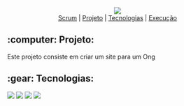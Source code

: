 <div align="center">
  <img src="https://user-images.githubusercontent.com/29720117/139093869-90decf2b-d450-496e-805f-2a234c87671e.png"/>
</div>

<div align="center">
  <a href=""><span>Scrum</span></a>  |
  <a href=""><span>Projeto</span></a>  |
  <a href=""><span>Tecnologias</spqan></a>  |
  <a href=""><span>Execução</span></a> 
  
 </div>

<h2 align="center">
  
 <h2>:computer: Projeto:</h2>
  
  <p>Este projeto consiste em criar um site para um Ong</p>
  
  
  <h2>:gear: Tecnologias:</h2>
  
  <p>
    <img src="https://img.shields.io/badge/HTML5-E34F26?style=for-the-badge&logo=html5&logoColor=white"/>
    <img src="https://img.shields.io/badge/CSS3-1572B6?style=for-the-badge&logo=css3&logoColor=white"/>
    <img src="https://img.shields.io/badge/JavaScript-323330?style=for-the-badge&logo=javascript&logoColor=F7DF1E"/>
    <img src="https://img.shields.io/badge/Bootstrap-563D7C?style=for-the-badge&logo=bootstrap&logoColor=white"/>
    
  </p>
